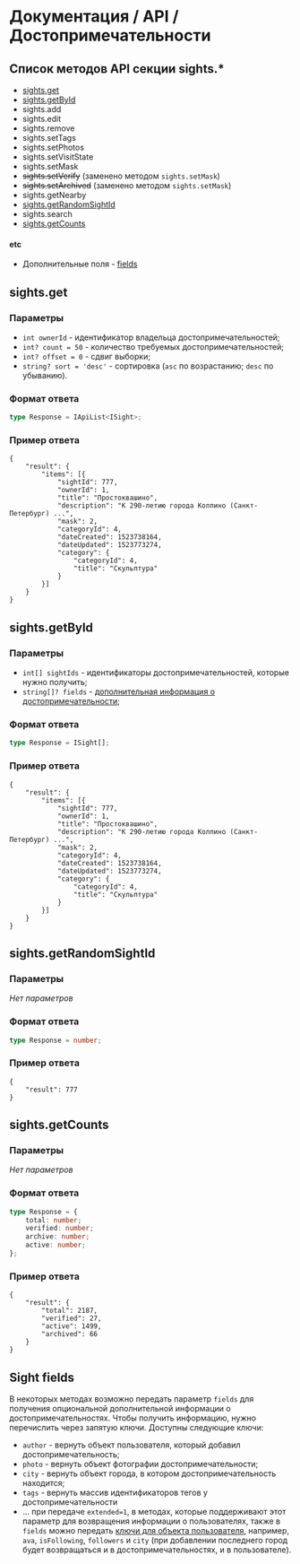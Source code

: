 # Документация / API / Достопримечательности
## Список методов API секции sights.*
* [sights.get](#sightsget)
* [sights.getById](#sightsgetbyid)
* sights.add
* sights.edit
* sights.remove
* sights.setTags
* sights.setPhotos
* sights.setVisitState
* sights.setMask
* <s>sights.setVerify</s> (заменено методом `sights.setMask`)
* <s>sights.setArchived</s> (заменено методом `sights.setMask`)
* sights.getNearby
* [sights.getRandomSightId](#sightsgetrandomsightid)
* sights.search
* [sights.getCounts](#sightsgetcounts)

#### etc
* Дополнительные поля - [fields](#sight-fields)

## sights.get
### Параметры
* `int ownerId` - идентификатор владельца достопримечательностей;
* `int? count = 50` - количество требуемых достопримечательностей;
* `int? offset = 0` - сдвиг выборки;
* `string? sort = 'desc'` - сортировка (`asc` по возрастанию; `desc` по убыванию).

### Формат ответа
```ts
type Response = IApiList<ISight>;
``` 

### Пример ответа
```json5
{
    "result": {
        "items": [{
            "sightId": 777,
            "ownerId": 1,
            "title": "Простоквашино",
            "description": "К 290-летию города Колпино (Санкт-Петербург) ...",
            "mask": 2,
            "categoryId": 4,
            "dateCreated": 1523738164,
            "dateUpdated": 1523773274,
            "category": {
                "categoryId": 4,
                "title": "Скульптура"
            }
        }]
    }
}
```

## sights.getById
### Параметры
* `int[] sightIds` - идентификаторы достопримечательностей, которые нужно получить;
* `string[]? fields` - [дополнительная информация о достопримечательности](#sight-fields);

### Формат ответа
```ts
type Response = ISight[];
```

### Пример ответа
```json5
{
    "result": {
        "items": [{
            "sightId": 777,
            "ownerId": 1,
            "title": "Простоквашино",
            "description": "К 290-летию города Колпино (Санкт-Петербург) ...",
            "mask": 2,
            "categoryId": 4,
            "dateCreated": 1523738164,
            "dateUpdated": 1523773274,
            "category": {
                "categoryId": 4,
                "title": "Скульптура"
            }
        }]
    }
}
```

## sights.getRandomSightId
### Параметры
_Нет параметров_

### Формат ответа
```ts
type Response = number;
```

### Пример ответа
```json5
{
    "result": 777
}
```

## sights.getCounts
### Параметры
_Нет параметров_

### Формат ответа
```ts
type Response = {
    total: number;
    verified: number;
    archive: number;
    active: number;
};
```

### Пример ответа
```json5
{
    "result": {
        "total": 2187,
        "verified": 27,
        "active": 1499,
        "archived": 66
    }
}
```

## Sight fields
В некоторых методах возможно передать параметр `fields` для получения опциональной дополнительной информации о достопримечательностях. Чтобы получить информацию, нужно перечислить через запятую ключи. Доступны следующие ключи: 
* `author` - вернуть объект пользователя, который добавил достопримечательность;
* `photo` - вернуть объект фотографии достопримечательности;
* `city` - вернуть объект города, в котором достопримечательность находится;
* `tags` - вернуть массив идентификаторов тегов у достопримечательности
* ... при передаче `extended=1`, в методах, которые поддерживают этот параметр для возвращения информации о пользователях, также в `fields` можно передать [ключи для объекта пользователя](methods-users.md#user-fields), например, `ava`, `isFollowing`, `followers` и `city` (при добавлении последнего город будет возвращаться и в достопримечательностях, и в пользователе).
